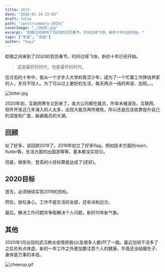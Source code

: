 ```yaml
---
title: 2019
date: "2020-01-24 23:58"
draft: false
path: "/post/summary-2019/"
coverImage: "./2020.jpg"
excerpt: "眨眼之间来到了2020的农历春节。时间过得飞快，新的十年已经开始。"
tags: ["年度", "总结"]
author: "Suyi"
---
```


眨眼之间来到了2020的农历春节。时间过得飞快，新的十年已经开始。

> 这是最好的时代，也是最坏的时代。

在过去的十年中，我从一个才步入大学的青涩少年，成为了一个忙着工作挣钱养家的人，岁月不饶人。为了可以过上更好的生活，每天两点一线的奔波、加班。。。

![bitter.jpg](https://i.loli.net/2020/01/25/BDHi9RwfEqnr6TC.jpg)

2020年初，互联网寒冬又到来了。各大公司都在裁员，所幸未被波及。互联网、软件开发近几年涌入的人太多，出现大裁员再所难免。所以还是应该依靠提升自己的深度和广度，躲避裁员的大潮。

## 回顾

扯了好多，该回顾2019了。2019年初立了好多flag，例如技术方面的react、flutter等，生活方面的出国游等等，基本都没实现😔。

但是，做家务、登高的小目标算是达成了(还好)。

## 2020目标

首先，必须继续实现2019的目标。

然后，放松身心。工作不是生活的全部，还有诗和远方。

最后，解决工作问题并争取解决个人问题，新的10年新气象。

## 其他

2020年1月出现的武汉肺炎疫情把我(以及很多人都)吓了一跳。最近加班干活多了之后也有点体虚。新的一年工作之外更加要注意个人的健康，毕竟还没结婚生子、身体是万事的本钱。

![cheerup.gif](https://i.loli.net/2020/01/25/TkjUC98FrtWp21b.gif)
